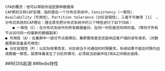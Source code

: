 
    CPA的概念：他可以帮助你选型那种数据库
    CAP原则又称CAP定理，指的是在一个分布式系统中，Consistency（一致性）、 Availability（可用性）、Partition tolerance（分区容错性），三者不可兼得 [1]  。
    分布式系统的CAP理论：理论首先把分布式系统中的三个特性进行了如下归纳：
    　　● 一致性（C）：在分布式系统中的所有数据备份，在同一时刻是否同样的值。（等同于所有节点访问同一份最新的数据副本）
    ● 可用性（A）：在集群中一部分节点故障后，集群整体是否还能响应客户端的读写请求。（对数据更新具备高可用性）
    ● 分区容错性（P）：以实际效果而言，分区相当于对通信的时限要求。系统如果不能在时限内达成数据一致性，就意味着发生了分区的情况，必须就当前操作在C和A之间做出选择。
##REDIS起源
##Redis特性
       
       
       
       
       
       
       
       
       
       
    